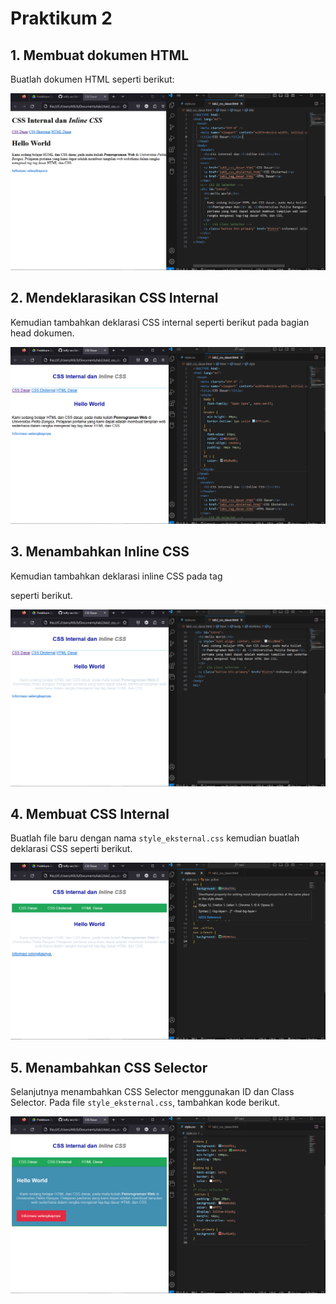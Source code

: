 # Praktikum 2

## 1. Membuat dokumen HTML
Buatlah dokumen HTML seperti berikut:

![1](/lab2/foto/1.png)

## 2. Mendeklarasikan CSS Internal
Kemudian tambahkan deklarasi CSS internal seperti berikut pada bagian head dokumen.

![2](lab2/foto/2.png)

## 3. Menambahkan Inline CSS
Kemudian tambahkan deklarasi inline CSS pada tag <p> seperti berikut.

![3](lab2/foto/3.png)

## 4. Membuat CSS Internal
Buatlah file baru dengan nama `style_eksternal.css` kemudian buatlah deklarasi CSS seperti berikut.

![4](lab2/foto/4.png)

## 5. Menambahkan CSS Selector
Selanjutnya menambahkan CSS Selector menggunakan ID dan Class Selector. Pada file
`style_eksternal.css`, tambahkan kode berikut.

![5](lab2/foto/5.png)


